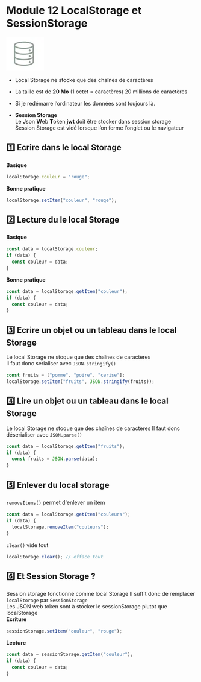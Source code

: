 # Module 12 LocalStorage et SessionStorage

<img src="../img/db.webp" width="100">  
  
- Local Storage ne stocke que des chaînes de caractères  
- La taille est de **20 Mo** (1 octet = caractères) 20 millions de caractères    
- Si je redémarre l’ordinateur les données sont toujours là.

- **Session Storage**  
  Le **J**son **W**eb **T**oken **jwt** doit être stocker dans session storage  
  Session Storage est vidé lorsque l’on ferme l’onglet ou le navigateur

## :one: Ecrire dans le local Storage

**Basique**

```js
localStorage.couleur = "rouge";
```

**Bonne pratique**

```js
localStorage.setItem("couleur", "rouge");
```

## :two: Lecture du le local Storage

**Basique**

```js
const data = localStorage.couleur;
if (data) {
  const couleur = data;
}
```

**Bonne pratique**

```js
const data = localStorage.getItem("couleur");
if (data) {
  const couleur = data;
}
```

## :three: Ecrire un objet ou un tableau dans le local Storage

Le local Storage ne stoque que des chaînes de caractères  
Il faut donc serialiser avec <code>JSON.stringify()</code>

```js
const fruits = ["pomme", "poire", "cerise"];
localStorage.setItem("fruits", JSON.stringify(fruits));
```

## :four: Lire un objet ou un tableau dans le local Storage

Le local Storage ne stoque que des chaînes de caractères
Il faut donc déserialiser avec <code>JSON.parse()</code>

```js
const data = localStorage.getItem("fruits");
if (data) {
  const fruits = JSON.parse(data);
}
```

## :five: Enlever du local storage

<code>removeItems()</code> permet d'enlever un item

```js
const data = localStorage.getItem("couleurs");
if (data) {
  localStorage.removeItem("couleurs");
}
```

<code>clear()</code> vide tout

```js
localStorage.clear(); // efface tout
```

## :six: Et Session Storage ?

Session storage fonctionne comme local Storage
Il suffit donc de remplacer <code>localStorage</code> par <code>SessionStorage</code>  
Les JSON web token sont à stocker le sessionStorage plutot que localStorage  
**Ecriture**

```js
sessionStorage.setItem("couleur", "rouge");
```

**Lecture**

```js
const data = sessionStorage.getItem("couleur");
if (data) {
  const couleur = data;
}
```
